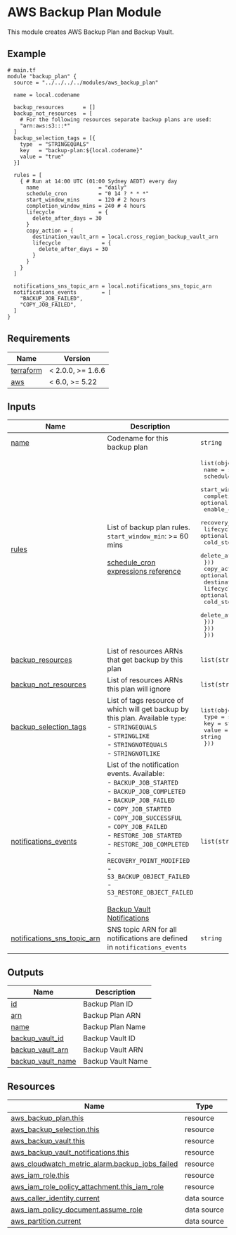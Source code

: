 # AWS Backup Plan Module

This module creates AWS Backup Plan and Backup Vault.

<!-- Next block is generated by terraform-docs following .terraform-docs.yml config -->
<!-- BEGIN_TF_DOCS -->
## Example

```hcl
# main.tf
module "backup_plan" {
  source = "../../../../modules/aws_backup_plan"

  name = local.codename

  backup_resources      = []
  backup_not_resources  = [
    # For the following resources separate backup plans are used:
    "arn:aws:s3:::*"
  ]
  backup_selection_tags = [{
    type  = "STRINGEQUALS"
    key   = "backup-plan:${local.codename}"
    value = "true"
  }]

  rules = [
    { # Run at 14:00 UTC (01:00 Sydney AEDT) every day
      name                   = "daily"
      schedule_cron          = "0 14 ? * * *"
      start_window_mins      = 120 # 2 hours
      completion_window_mins = 240 # 4 hours
      lifecycle              = {
        delete_after_days = 30
      }
      copy_action = {
        destination_vault_arn = local.cross_region_backup_vault_arn
        lifecycle             = {
          delete_after_days = 30
        }
      }
    }
  ]

  notifications_sns_topic_arn = local.notifications_sns_topic_arn
  notifications_events        = [
    "BACKUP_JOB_FAILED",
    "COPY_JOB_FAILED",
  ]
}
```

## Requirements

| Name | Version |
|------|---------|
| <a name="requirement_terraform"></a> [terraform](#requirement\_terraform) | < 2.0.0, >= 1.6.6 |
| <a name="requirement_aws"></a> [aws](#requirement\_aws) | < 6.0, >= 5.22 |

## Inputs

| Name | Description | Type | Default | Required |
|------|-------------|------|---------|:--------:|
| <a name="input_name"></a> [name](#input\_name) | Codename for this backup plan | `string` | n/a | yes |
| <a name="input_rules"></a> [rules](#input\_rules) | List of backup plan rules.<br>`start_window_min`: >= 60 mins<br><br>[schedule\_cron expressions reference](https://docs.aws.amazon.com/eventbridge/latest/userguide/eb-cron-expressions.html) | <pre>list(object({<br>    name                     = string<br>    schedule_cron            = string<br>    start_window_mins        = optional(string)<br>    completion_window_mins   = optional(string)<br>    enable_continuous_backup = optional(string)<br>    recovery_point_tags      = optional(map(string))<br>    lifecycle                = optional(object({<br>      cold_storage_after_days = optional(number)<br>      delete_after_days       = optional(number)<br>    }))<br>    copy_action              = optional(object({<br>      destination_vault_arn = string<br>      lifecycle             = optional(object({<br>        cold_storage_after_days = optional(number)<br>        delete_after_days       = optional(number)<br>      }))<br>    }))<br>  }))</pre> | n/a | yes |
| <a name="input_backup_resources"></a> [backup\_resources](#input\_backup\_resources) | List of resources ARNs that get backup by this plan | `list(string)` | `[]` | no |
| <a name="input_backup_not_resources"></a> [backup\_not\_resources](#input\_backup\_not\_resources) | List of resources ARNs this plan will ignore | `list(string)` | `[]` | no |
| <a name="input_backup_selection_tags"></a> [backup\_selection\_tags](#input\_backup\_selection\_tags) | List of tags resource of which will get backup by this plan. Available `type`:<br>  - `STRINGEQUALS`<br>  - `STRINGLIKE`<br>  - `STRINGNOTEQUALS`<br>  - `STRINGNOTLIKE` | <pre>list(object({<br>    type  = string<br>    key   = string<br>    value = string<br>  }))</pre> | `[]` | no |
| <a name="input_notifications_events"></a> [notifications\_events](#input\_notifications\_events) | List of the notification events. Available:<br>  - `BACKUP_JOB_STARTED`<br>  - `BACKUP_JOB_COMPLETED`<br>  - `BACKUP_JOB_FAILED`<br>  - `COPY_JOB_STARTED`<br>  - `COPY_JOB_SUCCESSFUL`<br>  - `COPY_JOB_FAILED`<br>  - `RESTORE_JOB_STARTED`<br>  - `RESTORE_JOB_COMPLETED`<br>  - `RECOVERY_POINT_MODIFIED`<br>  - `S3_BACKUP_OBJECT_FAILED`<br>  - `S3_RESTORE_OBJECT_FAILED`<br><br>[Backup Vault Notifications](https://docs.aws.amazon.com/aws-backup/latest/devguide/backup-notifications.html#backup-notifications-section) | `list(string)` | `[]` | no |
| <a name="input_notifications_sns_topic_arn"></a> [notifications\_sns\_topic\_arn](#input\_notifications\_sns\_topic\_arn) | SNS topic ARN for all notifications are defined in `notifications_events` | `string` | `""` | no |

## Outputs

| Name | Description |
|------|-------------|
| <a name="output_id"></a> [id](#output\_id) | Backup Plan ID |
| <a name="output_arn"></a> [arn](#output\_arn) | Backup Plan ARN |
| <a name="output_name"></a> [name](#output\_name) | Backup Plan Name |
| <a name="output_backup_vault_id"></a> [backup\_vault\_id](#output\_backup\_vault\_id) | Backup Vault ID |
| <a name="output_backup_vault_arn"></a> [backup\_vault\_arn](#output\_backup\_vault\_arn) | Backup Vault ARN |
| <a name="output_backup_vault_name"></a> [backup\_vault\_name](#output\_backup\_vault\_name) | Backup Vault Name |

## Resources

| Name | Type |
|------|------|
| [aws_backup_plan.this](https://registry.terraform.io/providers/hashicorp/aws/latest/docs/resources/backup_plan) | resource |
| [aws_backup_selection.this](https://registry.terraform.io/providers/hashicorp/aws/latest/docs/resources/backup_selection) | resource |
| [aws_backup_vault.this](https://registry.terraform.io/providers/hashicorp/aws/latest/docs/resources/backup_vault) | resource |
| [aws_backup_vault_notifications.this](https://registry.terraform.io/providers/hashicorp/aws/latest/docs/resources/backup_vault_notifications) | resource |
| [aws_cloudwatch_metric_alarm.backup_jobs_failed](https://registry.terraform.io/providers/hashicorp/aws/latest/docs/resources/cloudwatch_metric_alarm) | resource |
| [aws_iam_role.this](https://registry.terraform.io/providers/hashicorp/aws/latest/docs/resources/iam_role) | resource |
| [aws_iam_role_policy_attachment.this_iam_role](https://registry.terraform.io/providers/hashicorp/aws/latest/docs/resources/iam_role_policy_attachment) | resource |
| [aws_caller_identity.current](https://registry.terraform.io/providers/hashicorp/aws/latest/docs/data-sources/caller_identity) | data source |
| [aws_iam_policy_document.assume_role](https://registry.terraform.io/providers/hashicorp/aws/latest/docs/data-sources/iam_policy_document) | data source |
| [aws_partition.current](https://registry.terraform.io/providers/hashicorp/aws/latest/docs/data-sources/partition) | data source |
<!-- END_TF_DOCS -->